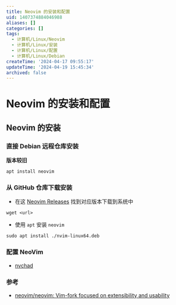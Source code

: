 ```yaml
---
title: Neovim 的安装和配置
uid: 1407374884046988
aliases: []
categories: []
tags:
  - 计算机/Linux/Neovim
  - 计算机/Linux/安装
  - 计算机/Linux/配置
  - 计算机/Linux/Debian
createTime: '2024-04-17 09:55:17'
updateTime: '2024-04-19 15:45:34'
archived: false
---
```


# Neovim 的安装和配置

## Neovim 的安装

### 直接 Debian 远程仓库安装

**版本较旧**

```
apt install neovim
```

### 从 GitHub 仓库下载安装

- 在这 [Neovim Releases](https://github.com/neovim/neovim/releases) 找到对应版本下载到系统中

```shell
wget <url>
```

- 使用 `apt` 安装 `neovim`

```shell
sudo apt install ./nvim-linux64.deb
```

### 配置 NeoVim

- [nvchad](https://nvchad.com/docs/quickstart/install)

### 参考

- [neovim/neovim: Vim-fork focused on extensibility and usability](https://github.com/neovim/neovim)
